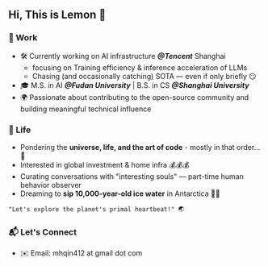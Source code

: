## Hi, This is Lemon 🍋

### 📌 Work
- 🛠️ ​Currently working on AI infrastructure **_@Tencent_** Shanghai
  - focusing on Training efficiency & inference acceleration of LLMs
  - Chasing (and occasionally catching) SOTA — even if only briefly 😏
- 🎓 M.S. in AI **_@Fudan University_** | ​B.S. in CS **_@Shanghai University_**
- 🌍 ​Passionate about contributing to the ​open-source community and building meaningful technical influence

### 🎈 Life
- Pondering ​the **universe, life, and the art of code** - mostly in that order... 💭
- Interested in global investment & home infra 💰💰💰
- Curating conversations with ​"interesting souls" — part-time human behavior observer
- Dreaming to ​**sip 10,000-year-old ice water** in Antarctica 🧊🚢

`"Let's explore the planet's primal heartbeat!" 🌏`

### 📬 Let's Connect
- ✉️ Email: mhqin412 at gmail dot com


<!--
## Hi there 👋

**This is Lemon-412, an undergraduate from [C.E.S. Shanghai University](https://cs.shu.edu.cn/).**

![fdciabdul github stats](https://github-readme-stats.vercel.app/api?username=Lemon-412&show_icons=true&title_color=3ddbcf&icon_color=90da21&text_color=255085&bg_color=fff)



----



**More About Me:**

- 👯 I'm still working hard to learn new stuffs. 
- ⚡ To learn more about me, please visit [my github page](https://lemon-412.github.io/).
- 📫 Feel free to contact me via: lemon412 at foxmail dot com



<img src="https://s1.ax1x.com/2020/09/07/wKB5id.jpg" height=120>
-->
